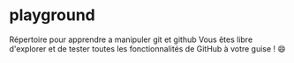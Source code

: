 # playground
Répertoire pour apprendre a manipuler git et github 
Vous êtes libre d'explorer et de tester toutes les fonctionnalités de GitHub à votre guise ! 😄 
